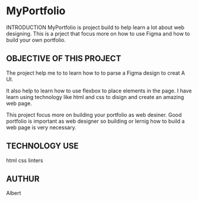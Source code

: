 # MyPortfolio #

INTRODUCTION
 MyPortfolio is project build to help learn a lot about web designing. This is a prject that focus more on how to use Figma and how to build your own portfolio.
 
 
 
 ## OBJECTIVE OF THIS PROJECT ##
 The project help me to to learn how to to parse a Figma design to creat A UI.

It also help to learn how to use flexbox to place elements in the page. I have learn using technology like html and css to disign and create an amazing web page.

This project focus more on building your portfolio as web desiner. Good portfolio is important as web designer so building or lernig how to build a web page is very necessary.


## TECHNOLOGY USE ##
html
css
linters

## AUTHUR ##
Albert
